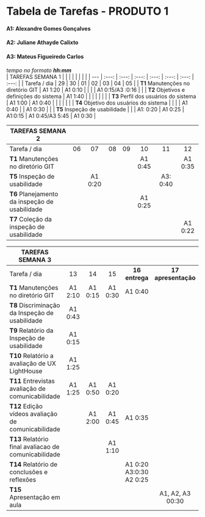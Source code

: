 # Tabela de Tarefas - **PRODUTO 1**

#### A1: Alexandre Gomes Gonçalves
#### A2: Juliane Athayde Calixto
#### A3: Mateus Figueiredo Carlos

*tempo no formato **hh:mm***<br />
| TAREFAS SEMANA 1                                |          |          |          |          |          |          |          |
|        ---                                      | :---:    | :---:    | :---:    | :---:    | :---:    | :---:    | :---:    |
| Tarefa / dia                                    | 29       | 30       | 01       | 02       | 03       | 04       | 05       |
| **T1** Manutenções no diretório GIT             | A1 1:20  | A1 0:10  |          |          |          | A1 0:15/A3 :0:16  |          |
| **T2** Objetivos e definições do sistema        | A1 1:40  |          |          |          |          |          |          |
| **T3** Perfil dos usuários do sistema           | A1 1:00  | A1 0:40  |          |          |          |          |          |
| **T4** Objetivo dos usuários do sistema         |          |          |          | A1 0:40  |          | A1 0:30  |          |
| **T5** Inspeção de usabilidade                  |          |          | A1: 0:20 | A1 0:25  | A1:0:15  | A1 0:45/A3 5:45  | A1 0:30  |

| TAREFAS SEMANA 2                                |          |          |          |          |          |          |          |
|        ---                                      | :---:    | :---:    | :---:    | :---:    | :---:    | :---:    | :---:    |
| Tarefa / dia                                    | 06       | 07       | 08       | 09       | 10       | 11       | 12       |
| **T1** Manutenções no diretório GIT             |          |          |          |          | A1 0:45  |          | A1 0:35  |
| **T5** Inspeção de usabilidade                  |          | A1 0:20  |          |          |          | A3: 0:40         |          |
| **T6** Planejamento da inspeção de usabilidade  |          |          |          |          | A1 0:25  |          |          |
| **T7** Coleção da inspeção de usabilidade       |          |          |          |          |          |          | A1 0:22  |

| TAREFAS SEMANA 3                                      |          |          |          |                |                     |
|        ---                                            | :---:    | :---:    | :---:    | :---:          | :---:               |
| Tarefa / dia                                          | 13       | 14       | 15       | **16 entrega** | **17 apresentação** |
| **T1** Manutenções no diretório GIT                   | A1 2:10  | A1 0:15  | A1 0:30  | A1 0:40        |                     |
| **T8** Discriminação da Inspeção de usabilidade       | A1 0:43  |          |          |                |                     |
| **T9** Relatório da Inspeção de usabilidade           | A1 0:15  |          |          |                |                     |
| **T10** Relatório a avaliação de UX LightHouse        | A1 1:25  |          |          |                |                     |
| **T11** Entrevistas avaliação de comunicabilidade     | A1 1:25  | A1 0:50  | A1 0:20  |                |                     |
| **T12** Edição vídeos avaliação de comunicabilidade   |          | A1 2:00  | A1 0:45  | A1 0:35        |                     |
| **T13** Relatório final avaliacao de comunicabilidade |          |          | A1 1:10  |                |                     |
| **T14** Relatório de conclusões e reflexões           |          |          |          | A1 0:20    A3:0:30  A2 0:25 |                     |
| **T15** Apresentação em aula                          |          |          |          |                | A1, A2, A3 00:30    |
